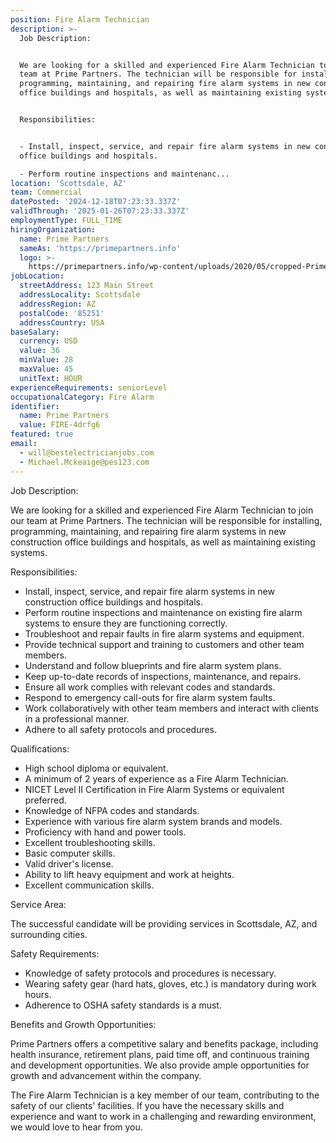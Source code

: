 ```yaml
---
position: Fire Alarm Technician
description: >-
  Job Description:


  We are looking for a skilled and experienced Fire Alarm Technician to join our
  team at Prime Partners. The technician will be responsible for installing,
  programming, maintaining, and repairing fire alarm systems in new construction
  office buildings and hospitals, as well as maintaining existing systems. 


  Responsibilities:


  - Install, inspect, service, and repair fire alarm systems in new construction
  office buildings and hospitals.

  - Perform routine inspections and maintenanc...
location: 'Scottsdale, AZ'
team: Commercial
datePosted: '2024-12-18T07:23:33.337Z'
validThrough: '2025-01-26T07:23:33.337Z'
employmentType: FULL_TIME
hiringOrganization:
  name: Prime Partners
  sameAs: 'https://primepartners.info'
  logo: >-
    https://primepartners.info/wp-content/uploads/2020/05/cropped-Prime-Partners-Logo-NO-BG-1-1.png
jobLocation:
  streetAddress: 123 Main Street
  addressLocality: Scottsdale
  addressRegion: AZ
  postalCode: '85251'
  addressCountry: USA
baseSalary:
  currency: USD
  value: 36
  minValue: 28
  maxValue: 45
  unitText: HOUR
experienceRequirements: seniorLevel
occupationalCategory: Fire Alarm
identifier:
  name: Prime Partners
  value: FIRE-4drfg6
featured: true
email:
  - will@bestelectricianjobs.com
  - Michael.Mckeaige@pes123.com
---
```




Job Description:

We are looking for a skilled and experienced Fire Alarm Technician to join our team at Prime Partners. The technician will be responsible for installing, programming, maintaining, and repairing fire alarm systems in new construction office buildings and hospitals, as well as maintaining existing systems. 

Responsibilities:

- Install, inspect, service, and repair fire alarm systems in new construction office buildings and hospitals.
- Perform routine inspections and maintenance on existing fire alarm systems to ensure they are functioning correctly.
- Troubleshoot and repair faults in fire alarm systems and equipment.
- Provide technical support and training to customers and other team members.
- Understand and follow blueprints and fire alarm system plans.
- Keep up-to-date records of inspections, maintenance, and repairs.
- Ensure all work complies with relevant codes and standards.
- Respond to emergency call-outs for fire alarm system faults.
- Work collaboratively with other team members and interact with clients in a professional manner.
- Adhere to all safety protocols and procedures.

Qualifications:

- High school diploma or equivalent.
- A minimum of 2 years of experience as a Fire Alarm Technician.
- NICET Level II Certification in Fire Alarm Systems or equivalent preferred.
- Knowledge of NFPA codes and standards.
- Experience with various fire alarm system brands and models.
- Proficiency with hand and power tools.
- Excellent troubleshooting skills.
- Basic computer skills.
- Valid driver's license.
- Ability to lift heavy equipment and work at heights.
- Excellent communication skills.

Service Area:

The successful candidate will be providing services in Scottsdale, AZ, and surrounding cities.

Safety Requirements:

- Knowledge of safety protocols and procedures is necessary.
- Wearing safety gear (hard hats, gloves, etc.) is mandatory during work hours.
- Adherence to OSHA safety standards is a must.

Benefits and Growth Opportunities:

Prime Partners offers a competitive salary and benefits package, including health insurance, retirement plans, paid time off, and continuous training and development opportunities. We also provide ample opportunities for growth and advancement within the company.

The Fire Alarm Technician is a key member of our team, contributing to the safety of our clients' facilities. If you have the necessary skills and experience and want to work in a challenging and rewarding environment, we would love to hear from you.
